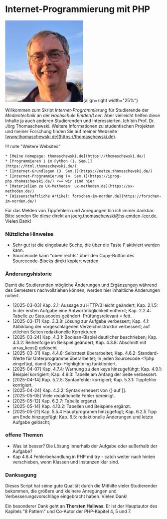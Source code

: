 # Internet-Programmierung mit PHP
![Jörg Thomaschewski](./assets/images/JT-Web.jpg){align=right width="25%"}

Willkommen zum Skript *Internet-Programmierung* für Studierende der *Medientechnik* an der *Hochschule Emden/Leer*. Aber vielleicht helfen diese Inhalte ja auch anderen Studierenden und Interessierten. Ich bin Prof. Dr. Jörg Thomaschewski. Weitere Informationen zu studentischen Projekten und meiner Forschung finden Sie auf meiner Webseite [www.thomaschewski.de](https://thomaschewski.de).

!!! note "Weitere Websites"
    
    * [Meine Homepage: thomaschewski.de](https://thomaschewski.de/) 
    * [Programmieren 1 in Python (1. Sem.)](https://html.thomaschewski.de/) 
    * [Internet-Grundlagen (3. Sem.)](https://netze.thomaschewski.de/) 
    * [Internet-Programmierung (4. Sem.)](https://iprog-php.thomaschewski.de/) <== wir sind hier
    * [Materialien zu UX-Methoden: ux-methoden.de](https://ux-methoden.de/)
    * [Wissenschaftliche Artikel: forschen-im-norden.de](https://forschen-im-norden.de/)

Für das Melden von Tippfehlern und Anregungen bin ich immer dankbar. Bitte senden Sie diese direkt an joerg.thomaschewski@hs-emden-leer.de. Vielen Dank!


### Nützliche Hinweise
- Sehr gut ist die eingebaute Suche, die über die Taste <kbd>F</kbd> aktiviert werden kann.
- Sourcecode kann "oben rechts" über den Copy-Button des Sourcecode-Blocks direkt kopiert werden.

### Änderungshistorie
Damit die Studierenden mögliche Änderungen und Ergänzungen während des Semesters nachvollziehen können, werden hier inhaltliche Änderungen notiert.

- [2025-03-03] Kap. 2.1: Aussage zu HTTP/3 leicht  geändert; Kap. 2.1.5: In der ersten Aufgabe eine Antwortmöglichkeit entfernt; Kap. 2.2.4: Tabelle zu Statuscodes geändert. Prüfungsrelevant = fett.
- [2025-03-17] Kap. 3.3.8: Lösung zur Aufgabe verbessert; Kap. 4.1: Abbildung der vorgeschlagenen Verzeichnistruktur verbessert; auf etlichen Seiten redaktionelle Korrekturen.
- [2025-03-24] Kap. 4.3.1: Boolean-Bispiel deutlicher beschrieben; Kap. 4.3.2: Reihenfolge im Beispiel geändert; Kap. 4.3.8: Abschnitt mit array_keys() gelöscht.
- [2025-03-31] Kap. 4.4.8: Selbsttest überarbeitet; Kap. 4.6.2: Standard-Werte für Unterprogramme überarbeitet; In jeden Sourcecode <?php eingefügt, damit Syntax-Highlightning funktioniert.
- [2025-04-07] Kap. 4.7.4: Warnung zu den keys hinzugefühgt; Kap. 4.9.1: Beispiel korrigiert; Kap. 4.9.3: Tabelle am Anfang der Seite verbessert.
- [2025-04-14] Kap. 5.2.5: Syntaxfehler korrigiert; Kap. 5.3.1: Tippfehler korrigiert.
- [2025-04-24] Kap. 4.3.2: Syntax erneuert von {} auf [].
- [2025-05-05] Viele redaktionelle Fehler bereinigt.
- [2025-05-12] Kap. 6.2.7: Tabelle ergänzt.
- [2025-05-14] Kap. 4.10.2: Tabellen und Beispiele ergänzt.
- [2025-05-21] Kap. 5.5.4 Hauptprogramm hinzugefügt; Kap. 6.2.5 Tipp am Ende hinzugefügt; Kap. 6.5: redaktionelle Änderungen und letzte Aufgabe gelöscht; 


### offene Themen
- Was ist besser? Die Lösung innerhalb der Aufgabe oder außerhalb der Aufgabe?
- Kap 4.6.4 Fehlerbehandlung in PHP mit try - catch weiter nach hinten verschieben, wenn Klassen und Instanzen klar sind.

### Danksagung
Dieses Script hat seine gute Qualität durch die Mithilfe vieler Studierender bekommen, die größere und kleinere Anregungen und Verbesserungsvorschläge eingebracht haben. Vielen Dank!

Ein besonderer Dank geht an **Thorsten Hallwas**. Er ist der Hauptautor des Kapitels "8 Pattern" und Co-Autor der PHP-Kapitel 4, 5 und 7.

